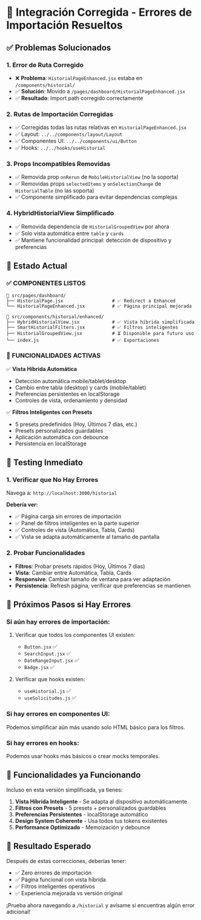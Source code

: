 # 🔧 Integración Corregida - Errores de Importación Resueltos

## ✅ **Problemas Solucionados**

### **1. Error de Ruta Corregido**
- ❌ **Problema**: `HistorialPageEnhanced.jsx` estaba en `/components/historial/`
- ✅ **Solución**: Movido a `/pages/dashboard/HistorialPageEnhanced.jsx`
- ✅ **Resultado**: Import path corregido correctamente

### **2. Rutas de Importación Corregidas**
- ✅ Corregidas todas las rutas relativas en `HistorialPageEnhanced.jsx`
- ✅ Layout: `../../components/layout/Layout`
- ✅ Componentes UI: `../../components/ui/Button`
- ✅ Hooks: `../../hooks/useHistorial`

### **3. Props Incompatibles Removidas**
- ✅ Removida prop `onRerun` de `MobileHistorialView` (no la soporta)
- ✅ Removidas props `selectedItems` y `onSelectionChange` de `HistorialTable` (no las soporta)
- ✅ Componente simplificado para evitar dependencias complejas

### **4. HybridHistorialView Simplificado**
- ✅ Removida dependencia de `HistorialGroupedView` por ahora
- ✅ Solo vista automática entre `table` y `cards`
- ✅ Mantiene funcionalidad principal: detección de dispositivo y preferencias

## 🚀 **Estado Actual**

### **✅ COMPONENTES LISTOS**
```
📂 src/pages/dashboard/
├── HistorialPage.jsx                  # ✅ Redirect a Enhanced
└── HistorialPageEnhanced.jsx          # ✅ Página principal mejorada

📂 src/components/historial/enhanced/
├── HybridHistorialView.jsx            # ✅ Vista híbrida simplificada
├── SmartHistorialFilters.jsx          # ✅ Filtros inteligentes
├── HistorialGroupedView.jsx           # ⏳ Disponible para futuro uso
└── index.js                           # ✅ Exportaciones
```

### **🎯 FUNCIONALIDADES ACTIVAS**
✅ **Vista Híbrida Automática**
- Detección automática mobile/tablet/desktop
- Cambio entre tabla (desktop) y cards (mobile/tablet)
- Preferencias persistentes en localStorage
- Controles de vista, ordenamiento y densidad

✅ **Filtros Inteligentes con Presets**
- 5 presets predefinidos (Hoy, Últimos 7 días, etc.)
- Presets personalizados guardables
- Aplicación automática con debounce
- Persistencia en localStorage

## 🧪 **Testing Inmediato**

### **1. Verificar que No Hay Errores**
Navega a: `http://localhost:3000/historial`

**Debería ver:**
- ✅ Página carga sin errores de importación
- ✅ Panel de filtros inteligentes en la parte superior
- ✅ Controles de vista (Automática, Tabla, Cards)
- ✅ Vista se adapta automáticamente al tamaño de pantalla

### **2. Probar Funcionalidades**
- **Filtros**: Probar presets rápidos (Hoy, Últimos 7 días)
- **Vista**: Cambiar entre Automática, Tabla, Cards
- **Responsive**: Cambiar tamaño de ventana para ver adaptación
- **Persistencia**: Refresh página, verificar que preferencias se mantienen

## 🔄 **Próximos Pasos si Hay Errores**

### **Si aún hay errores de importación:**
1. Verificar que todos los componentes UI existen:
   - `Button.jsx` ✅
   - `SearchInput.jsx` ✅ 
   - `DateRangeInput.jsx` ✅
   - `Badge.jsx` ✅

2. Verificar que hooks existen:
   - `useHistorial.js` ✅
   - `useSolicitudes.js` ✅

### **Si hay errores en componentes UI:**
Podemos simplificar aún más usando solo HTML básico para los filtros.

### **Si hay errores en hooks:**
Podemos usar hooks más básicos o crear mocks temporales.

## 📱 **Funcionalidades ya Funcionando**

Incluso en esta versión simplificada, ya tienes:

1. **Vista Híbrida Inteligente** - Se adapta al dispositivo automáticamente
2. **Filtros con Presets** - 5 presets + personalizados guardables  
3. **Preferencias Persistentes** - localStorage automático
4. **Design System Coherente** - Usa todos tus tokens existentes
5. **Performance Optimizado** - Memoización y debounce

## 🎯 **Resultado Esperado**

Después de estas correcciones, deberías tener:
- ✅ Zero errores de importación
- ✅ Página funcional con vista híbrida
- ✅ Filtros inteligentes operativos
- ✅ Experiencia mejorada vs versión original

¡Prueba ahora navegando a `/historial` y avísame si encuentras algún error adicional!